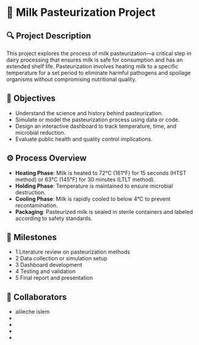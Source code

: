 # 🥛 Milk Pasteurization Project

## 🔍 Project Description
This project explores the process of milk pasteurization—a critical step in dairy processing that ensures milk is safe for consumption and has an extended shelf life. Pasteurization involves heating milk to a specific temperature for a set period to eliminate harmful pathogens and spoilage organisms without compromising nutritional quality.

## 🎯 Objectives
- Understand the science and history behind pasteurization.
- Simulate or model the pasteurization process using data or code.
- Design an interactive dashboard to track temperature, time, and microbial reduction.
- Evaluate public health and quality control implications.

## ⚙️ Process Overview
- **Heating Phase**: Milk is heated to 72°C (161°F) for 15 seconds (HTST method) or 63°C (145°F) for 30 minutes (LTLT method).
- **Holding Phase**: Temperature is maintained to ensure microbial destruction.
- **Cooling Phase**: Milk is rapidly cooled to below 4°C to prevent recontamination.
- **Packaging**: Pasteurized milk is sealed in sterile containers and labeled according to safety standards.

## 📅 Milestones
- 1  Literature review on pasteurization methods
- 2  Data collection or simulation setup
- 3  Dashboard development
- 4  Testing and validation
- 5  Final report and presentation

## 👥 Collaborators
- alileche islem
- 
- 
- 
-




